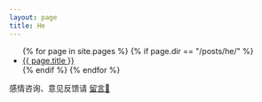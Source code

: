 ```yaml
---
layout: page
title: He
---
```


<ul>
{% for page in site.pages %}
  {% if page.dir == "/posts/he/" %}
    <li> <a href="{{ page.url | relative_url }}">{{ page.title }}</a> </li>
  {% endif %}
{% endfor %}
</ul>

感情咨询、意见反馈请 [留言💬](https://github.com/xuyilife/xuyilife.github.io/issues/new)